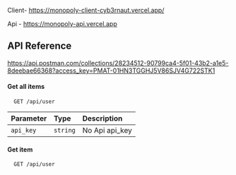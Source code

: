 

Client- https://monopoly-client-cyb3rnaut.vercel.app/

Api - https://monopoly-api.vercel.app
## API Reference
https://api.postman.com/collections/28234512-90799ca4-5f01-43b2-a1e5-8deebae66368?access_key=PMAT-01HN3TGGHJ5V86SJV4G722STK1
#### Get all items

```http
  GET /api/user
```

| Parameter | Type     | Description                |
| :-------- | :------- | :------------------------- |
| `api_key` | `string` | No Api api_key |

#### Get item

```http
  GET /api/user
```

